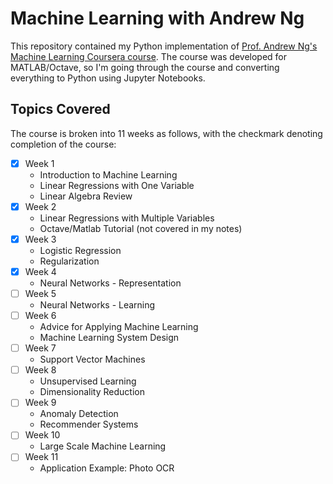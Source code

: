# Machine Learning with Andrew Ng

This repository contained my Python implementation of [Prof. Andrew Ng's Machine Learning Coursera course](https://www.coursera.org/learn/machine-learning/). The course was developed for MATLAB/Octave, so I'm going through the course and converting everything to Python using Jupyter Notebooks.

## Topics Covered

The course is broken into 11 weeks as follows, with the checkmark denoting completion of the course:

- [X] Week 1
  - Introduction to Machine Learning
  - Linear Regressions with One Variable
  - Linear Algebra Review
- [X] Week 2
  - Linear Regressions with Multiple Variables
  - Octave/Matlab Tutorial (not covered in my notes)
- [X] Week 3
  - Logistic Regression
  - Regularization
- [X] Week 4
  - Neural Networks - Representation
- [ ] Week 5
  - Neural Networks - Learning
- [ ] Week 6
  - Advice for Applying Machine Learning
  - Machine Learning System Design
- [ ] Week 7
  - Support Vector Machines
- [ ] Week 8
  - Unsupervised Learning
  - Dimensionality Reduction
- [ ] Week 9
  - Anomaly Detection
  - Recommender Systems
- [ ] Week 10
  - Large Scale Machine Learning
- [ ] Week 11
  - Application Example: Photo OCR
